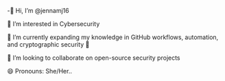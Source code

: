-👋 Hi, I’m @jennamj16

👀 I’m interested in Cybersecurity 

🌱 I’m currently expanding my knowledge in GitHub workflows, automation, and cryptographic security 🚀

💞️ I’m looking to collaborate on open-source security projects

😄 Pronouns: She/Her..

<!---
jennamj16/jennamj16 is a ✨ special ✨ repository because its `README.md` (this file) appears on your GitHub profile.
You can click the Preview link to take a look at your changes.
--->
